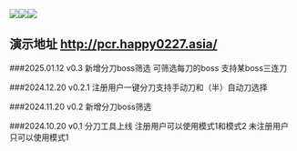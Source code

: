 ![](https://img.shields.io/badge/php_version-8.3-blue)![](https://img.shields.io/badge/MySQL->=5.7-blue)![](https://img.shields.io/badge/Nginx->=1.15-blue)
## 演示地址 http://pcr.happy0227.asia/

###2025.01.12 v0.3 新增分刀boss筛选 可筛选每刀的boss 支持某boss三连刀

###2024.12.20 v0.2.1 注册用户一键分刀支持手动刀和（半）自动刀选择

###2024.11.20 v0.2 新增分刀boss筛选

###2024.10.20 v0.1 分刀工具上线 注册用户可以使用模式1和模式2 未注册用户只可以使用模式1 
